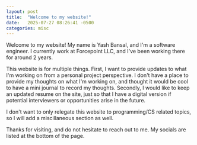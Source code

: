 ```yaml
---
layout: post
title:  "Welcome to my website!"
date:   2025-07-27 08:26:41 -0500
categories: misc
---
```

Welcome to my website! My name is Yash Bansal, and I'm a software engineer. I currently work at Forcepoint LLC, and I've been working there for around 2 years. 

This website is for multiple things. First, I want to provide updates to what I'm working on from a personal project perspective. I don't have a place to provide my thoughts on what I'm working on, and thought it would be cool to have a mini journal to record my thoughts. Secondly, I would like to keep an updated resume on the site, just so that I have a digital version if potential interviewers or opportunities arise in the future.

I don't want to only relegate this website to programming/CS related topics, so I will add a miscillaneous section as well.

Thanks for visiting, and do not hesitate to reach out to me. My socials are listed at the bottom of the page.